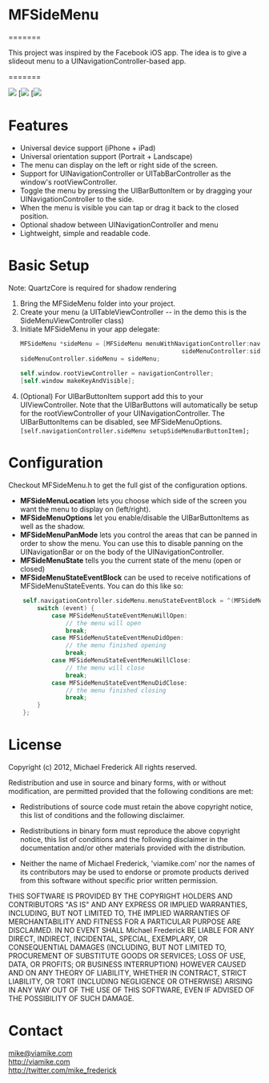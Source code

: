 # MFSideMenu
=======

This project was inspired by the Facebook iOS app. The idea is to give a slideout menu to a UINavigationController-based app.

=======

[![](http://i.imgur.com/jf2RM.png)](http://i.imgur.com/jf2RM.png)
[![](http://i.imgur.com/Ah5mP.png)
[![](http://i.imgur.com/KN4IB.png)

Features
=======
- Universal device support (iPhone + iPad)
- Universal orientation support (Portrait + Landscape)
- The menu can display on the left or right side of the screen.
- Support for UINavigationController or UITabBarController as the window's rootViewController.
- Toggle the menu by pressing the UIBarButtonItem or by dragging your UINavigationController to the side.
- When the menu is visible you can tap or drag it back to the closed position.
- Optional shadow between UINavigationController and menu
- Lightweight, simple and readable code.


Basic Setup
=======
Note: QuartzCore is required for shadow rendering

1. Bring the MFSideMenu folder into your project.
2. Create your menu (a UITableViewController -- in the demo this is the SideMenuViewController class)
3. Initiate MFSideMenu in your app delegate:<br />
	```objective-c                                             
    MFSideMenu *sideMenu = [MFSideMenu menuWithNavigationController:navigationController
                                                 sideMenuController:sideMenuController];
    sideMenuController.sideMenu = sideMenu;
                                                 
    self.window.rootViewController = navigationController;
    [self.window makeKeyAndVisible];
    ```
4. (Optional) For UIBarButtonItem support add this to your UIViewController. Note that the UIBarButtons will automatically be setup for the rootViewController of your UINavigationController. The UIBarButtonItems can be disabled, see MFSideMenuOptions.<br />
    `[self.navigationController.sideMenu setupSideMenuBarButtonItem];`


Configuration
=======
Checkout MFSideMenu.h to get the full gist of the configuration options.

- **MFSideMenuLocation** lets you choose which side of the screen you want the menu to display on (left/right).
- **MFSideMenuOptions** let you enable/disable the UIBarButtonItems as well as the shadow.
- **MFSideMenuPanMode** lets you control the areas that can be panned in order to show the menu. You can use this to disable panning on the UINavigationBar or on the body of the UINavigationController.
- **MFSideMenuState** tells you the current state of the menu (open or closed)
- **MFSideMenuStateEventBlock** can be used to receive notifications of MFSideMenuStateEvents. You can do this like so:<br />

```objective-c
    self.navigationController.sideMenu.menuStateEventBlock = ^(MFSideMenuStateEvent event) {
        switch (event) {
            case MFSideMenuStateEventMenuWillOpen:
                // the menu will open
                break;
            case MFSideMenuStateEventMenuDidOpen:
                // the menu finished opening
                break;
            case MFSideMenuStateEventMenuWillClose:
                // the menu will close
                break;
            case MFSideMenuStateEventMenuDidClose:
                // the menu finished closing
                break;
        }
    }; 
```
    
License
=======
Copyright (c) 2012, Michael Frederick
All rights reserved.

Redistribution and use in source and binary forms, with or without modification, are permitted provided that the following conditions are met:
 
* Redistributions of source code must retain the above copyright notice, this list of conditions and the following disclaimer.
 
* Redistributions in binary form must reproduce the above copyright notice, this list of conditions and the following disclaimer in the documentation and/or other materials provided with the distribution.

* Neither the name of Michael Frederick, 'viamike.com' nor the names of its contributors may be used to endorse or promote products derived from this software without specific prior written permission.

THIS SOFTWARE IS PROVIDED BY THE COPYRIGHT HOLDERS AND CONTRIBUTORS "AS IS" AND ANY EXPRESS OR IMPLIED WARRANTIES, INCLUDING, BUT NOT LIMITED TO, THE IMPLIED WARRANTIES OF MERCHANTABILITY AND FITNESS FOR A PARTICULAR PURPOSE ARE DISCLAIMED. IN NO EVENT SHALL Michael Frederick BE LIABLE FOR ANY DIRECT, INDIRECT, INCIDENTAL, SPECIAL, EXEMPLARY, OR CONSEQUENTIAL DAMAGES (INCLUDING, BUT NOT LIMITED TO, PROCUREMENT OF SUBSTITUTE GOODS OR SERVICES; LOSS OF USE, DATA, OR PROFITS; OR BUSINESS INTERRUPTION) HOWEVER CAUSED AND ON ANY THEORY OF LIABILITY, WHETHER IN CONTRACT, STRICT LIABILITY, OR TORT (INCLUDING NEGLIGENCE OR OTHERWISE) ARISING IN ANY WAY OUT OF THE USE OF THIS SOFTWARE, EVEN IF ADVISED OF THE POSSIBILITY OF SUCH DAMAGE.

Contact
=======

mike@viamike.com<br />
http://viamike.com<br />
http://twitter.com/mike_frederick